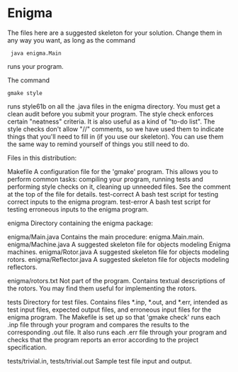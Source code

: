 # Enigma

The files here are a suggested skeleton for your solution.  Change
them in any way you want, as long as the command

     java enigma.Main

runs your program.

The command

    gmake style

runs style61b on all the .java files in the enigma directory.  You
must get a clean audit before you submit your program.  The style
check enforces certain "neatness" criteria.  It is also useful as a
kind of "to-do list".  The style checks don't allow "//" comments, so
we have used them to indicate things that you'll need to fill in (if
you use our skeleton).  You can use them the same way to remind
yourself of things you still need to do.


Files in this distribution:

Makefile
          A configuration file for the 'gmake' program.  This allows
          you to perform common tasks: compiling your program, running
          tests and performing style checks on it, cleaning up
          unneeded files.  See the comment at the top of the file for 
          details.
test-correct
          A bash test script for testing correct inputs to the enigma program.
test-error
          A bash test script for testing erroneous inputs to the enigma program.

enigma    Directory containing the enigma package:

  enigma/Main.java
              Contains the main procedure: enigma.Main.main.
  enigma/Machine.java
              A suggested skeleton file for objects modeling Enigma
              machines.
  enigma/Rotor.java
              A suggested skeleton file for objects modeling rotors.
  enigma/Reflector.java
              A suggested skeleton file for objects modeling reflectors.

  enigma/rotors.txt
              Not part of the program.  Contains textual descriptions
              of the rotors.  You may find them useful for
              implementing the rotors.
              
tests      Directory for test files.
              Contains files *.inp, *.out, and *.err, intended as test input
              files, expected output files, and erroneous input files
              for the enigma program.
              The Makefile is set up so that 'gmake check' runs each
              .inp file through your program and compares the
              results to the corresponding .out file.  It also runs each
              .err file through your program and checks that the program 
              reports an error according to the project specification.

   tests/trivial.in, tests/trivial.out
              Sample test file input and output.

